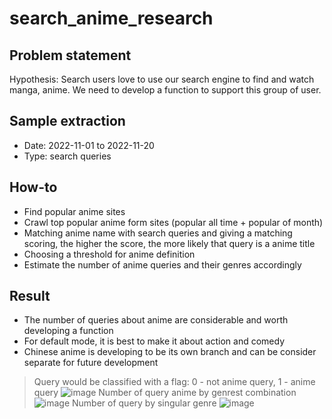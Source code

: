 # search_anime_research
## Problem statement
Hypothesis: Search users love to use our search engine to find and watch manga, anime. We need to develop a function to support this group of user.

## Sample extraction
- Date: 2022-11-01 to 2022-11-20
- Type: search queries

## How-to
- Find popular anime sites
- Crawl top popular anime form sites (popular all time + popular of month)
- Matching anime name with search queries and giving a matching scoring, the higher the score, the more likely that query is a anime title
- Choosing a threshold for anime definition
- Estimate the number of anime queries and their genres accordingly

## Result
- The number of queries about anime are considerable and worth developing a function
- For default mode, it is best to make it about action and comedy
- Chinese anime is developing to be its own branch and can be consider separate for future development
> Query would be classified with a flag: 0 - not anime query, 1 - anime query
![image](https://github.com/Phuong-Jphx/search_anime_research/assets/79634273/7b910b4a-0ac7-4189-b796-2a6def0ef47c)
> Number of query anime by genrest combination
![image](https://github.com/Phuong-Jphx/search_anime_research/assets/79634273/6969915f-4ec7-4c2c-b4b9-c69f06075c06)
> Number of query by singular genre
![image](https://github.com/Phuong-Jphx/search_anime_research/assets/79634273/e5c69647-7708-4542-9b94-319063ddc5f2)

